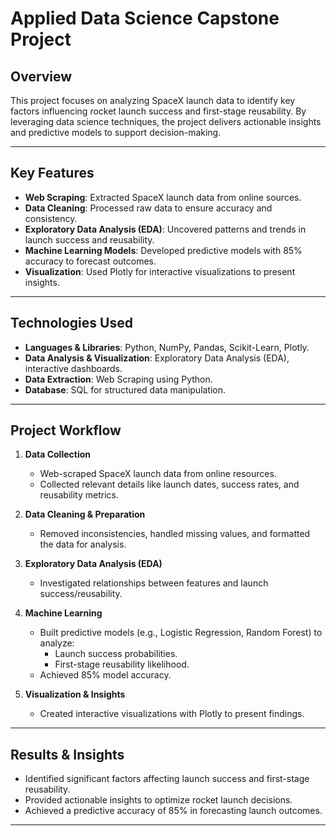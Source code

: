 # **Applied Data Science Capstone Project**

## **Overview**  
This project focuses on analyzing SpaceX launch data to identify key factors influencing rocket launch success and first-stage reusability. By leveraging data science techniques, the project delivers actionable insights and predictive models to support decision-making.

---

## **Key Features**
- **Web Scraping**: Extracted SpaceX launch data from online sources.  
- **Data Cleaning**: Processed raw data to ensure accuracy and consistency.  
- **Exploratory Data Analysis (EDA)**: Uncovered patterns and trends in launch success and reusability.  
- **Machine Learning Models**: Developed predictive models with 85% accuracy to forecast outcomes.  
- **Visualization**: Used Plotly for interactive visualizations to present insights.  

---

## **Technologies Used**
- **Languages & Libraries**: Python, NumPy, Pandas, Scikit-Learn, Plotly.  
- **Data Analysis & Visualization**: Exploratory Data Analysis (EDA), interactive dashboards.  
- **Data Extraction**: Web Scraping using Python.  
- **Database**: SQL for structured data manipulation.  

---

## **Project Workflow**
1. **Data Collection**  
   - Web-scraped SpaceX launch data from online resources.
   - Collected relevant details like launch dates, success rates, and reusability metrics.

2. **Data Cleaning & Preparation**  
   - Removed inconsistencies, handled missing values, and formatted the data for analysis.  

3. **Exploratory Data Analysis (EDA)**  
   - Investigated relationships between features and launch success/reusability.

4. **Machine Learning**  
   - Built predictive models (e.g., Logistic Regression, Random Forest) to analyze:
     - Launch success probabilities.  
     - First-stage reusability likelihood.
   - Achieved 85% model accuracy.  

5. **Visualization & Insights**  
   - Created interactive visualizations with Plotly to present findings.

---

## **Results & Insights**
- Identified significant factors affecting launch success and first-stage reusability.  
- Provided actionable insights to optimize rocket launch decisions.  
- Achieved a predictive accuracy of 85% in forecasting launch outcomes.  

---
